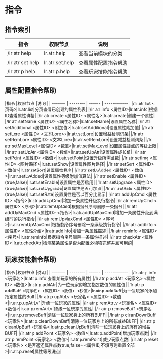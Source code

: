 # 指令

## 指令索引

|指令      |权限节点 |说明          |
| -------- | ------ | ------------ |
|/lr atr help|lr.atr.help|查看当前模块的分类|
|/lr atr set help|lr.atr.set.help|查看属性配置指令帮助|
|/lr atr p help|lr.atr.p.help|查看玩家技能指令帮助|


## 属性配置指令帮助

|指令      |权限节点 |说明          |
| ------- | -------- | ------ | ------------ |
|/lr atr list <页码>|lr.atr.list|分页查看已创建的属性列表|
|/lr atr info <属性ID>|lr.atr.info|根据ID查看属性详情|
|/lr atr create <属性ID> <属性名>|lr.atr.create|创建一个属性|
|/lr atr setName <属性ID> <属性名称>|lr.atr.setName|设置属性名称|
|/lr atr setAdditional <属性ID> <附加值>|lr.atr.setAdditional|设置属性附加值|
|/lr atr setLore <属性ID> <文本Lore>>|lr.atr.setLore|设置增益检测词条|
|/lr atr setRemLore <属性ID> <文本Lore>|lr.atr.setRemLore|设置减益检测词条|
|/lr atr setMaxLevel <属性ID> <数值>|lr.atr.setMaxLevel|设置属性加点的等级上限|
|/lr atr setUpAtr <属性ID> <数值>|lr.atr.setUpAtr|设置属性成长值|
|/lr atr setPoint <属性ID> <数值>|lr.atr.setPoint|设置升级所需点数|
|/lr atr setImg <属性ID> <图片路径>|lr.atr.setShow|设置属性图片路径|
|/lr atr setSort <属性ID> <数值>|lr.atr.setSort|设置属性排序|
|/lr atr setLvAdded <属性ID> <数值>|lr.atr.setLvAdded|设置属性等级附加值算法|
|/lr atr setEnable <属性ID> (true,false)|lr.atr.setEnable|设置属性是否启用|
|/lr atr setUpgrade <属性ID> (true,false)|lr.atr.setUpgrade|设置属性是否可加点|
|/lr atr setRate <属性ID> (true,false)|lr.atr.setRate|设置属性是否以百分比显示|
|/lr atr addUpCmd <属性ID> <指令>|lr.atr.addUpCmd|增加一条属性升级执行指令|
|/lr atr remUpCmd <属性ID> <序号>|lr.atr.remUpCmd|根据指令序号删除一条指令|
|/lr atr addUpMaxCmd <属性ID> <指令>|lr.atr.addUpMaxCmd|增加一条属性升级到满级时的执行指令|
|/lr atr remUpMaxCmd <属性ID> <序号>|lr.atr.remUpMaxCmd|根据指令序号删除一条满级执行指令|
|//lr atr addInfo <属性ID> <属性介绍>|lr.atr.addInfo|增加一条属性描述|
|/lr atr remInfo <属性ID> <序号>|lr.atr.remInfo|根据指令序号删除一条属性描述|
|/lr atr checkAtr <属性ID>|lr.atr.checkAtr|检测某条属性是否为配置必填项完整并且可用的|


## 玩家技能指令帮助

|指令      |权限节点 |说明          |
| ------- | -------- | ------ | ------------ |
|/lr atr p info <玩家名>|lr.atr.p.info|查看某玩家的所有属性|
|/lr atr p addAtr <玩家名> <属性ID> <数值>|lr.atr.p.addAtr|为一位玩家的增加指定数值的属性值|
|/lr atr p addBuff <玩家名> <属性ID> <数值> <秒值>|lr.atr.p.addBuff|为一位玩家的添加指定属性的Buff|
|/lr atr p upAtrLv <玩家名> <属性ID> <数值>|lr.atr.p.upAtrLv"|升级一位玩家的属性|
|/lr atr p remAtrLv <玩家名> <属性ID> <数值>|lr.atr.p.remAtrLv|降级一位玩家的属性|
|/lr atr p removeBuff <玩家名>|lr.atr.p.removeBuff|清除一位玩家身上的所有BUFF|
|/lr atr p cleanDownBuff <玩家名>|lr.atr.p.cleanDownBuff|清除一位玩家身上的所有减益BUFF|
|/lr atr p cleanUpBuff <玩家名>|lr.atr.p.cleanUpBuff|清除一位玩家身上的所有的增益BUFF|
|/lr atr p addPoint <玩家名> <数值>|lr.atr.p.addPoint|增加玩家点数|
|/lr atr p remPoint <玩家名> <数值>|lr.atr.p.remPoint|减少玩家点数|
|/lr atr p reset <玩家名> <是否返还属性点数true,false> <属性ID,不填写则重置全部>|lr.atr.p.reset|属性等级洗点|